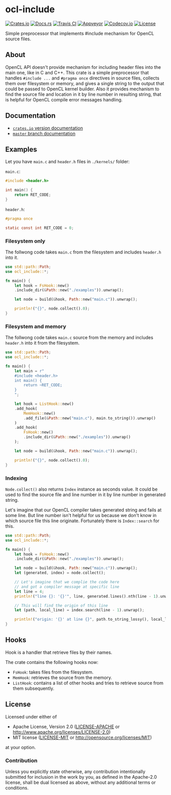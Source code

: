 # ocl-include

[![Crates.io][crates_badge]][crates]
[![Docs.rs][docs_badge]][docs]
[![Travis CI][travis_badge]][travis]
[![Appveyor][appveyor_badge]][appveyor]
[![Codecov.io][codecov_badge]][codecov]
[![License][license_badge]][license]

[crates_badge]: https://img.shields.io/crates/v/ocl-include.svg
[docs_badge]: https://docs.rs/ocl-include/badge.svg
[travis_badge]: https://api.travis-ci.org/nthend/ocl-include.svg
[appveyor_badge]: https://ci.appveyor.com/api/projects/status/github/nthend/ocl-include?branch=master&svg=true
[codecov_badge]: https://codecov.io/gh/nthend/ocl-include/graphs/badge.svg
[license_badge]: https://img.shields.io/crates/l/ocl-include.svg

[crates]: https://crates.io/crates/ocl-include
[docs]: https://docs.rs/ocl-include
[travis]: https://travis-ci.org/nthend/ocl-include
[appveyor]: https://ci.appveyor.com/project/nthend/ocl-include
[codecov]: https://codecov.io/gh/nthend/ocl-include
[license]: #license

Simple preprocessor that implements #include mechanism for OpenCL source files.

## About

OpenCL API doesn't provide mechanism for including header files into the main one, like in C and C++. This crate is a simple preprocessor that handles `#include ...` and `#pragma once` directives in source files, collects them over filesystem or memory, and gives a single string to the output that could be passed to OpenCL kernel builder. Also it provides mechanism to find the source file and location in it by line number in resulting string, that is helpful for OpenCL compile error messages handling.

## Documentation

+ [`crates.io` version documentation](https://docs.rs/ocl-include)
+ [`master` branch documentation](https://nthend.github.io/ocl-include/target/doc/ocl_include/index.html)

## Examples

Let you have `main.c` and `header.h` files in `./kernels/` folder:

`main.c`:
```c
#include <header.h>

int main() {
    return RET_CODE;
}
```

`header.h`:
```c
#pragma once

static const int RET_CODE = 0;
```

### Filesystem only

The follwong code takes `main.c` from the filesystem and includes `header.h` into it.

```rust
use std::path::Path;
use ocl_include::*;

fn main() {
    let hook = FsHook::new()
    .include_dir(&Path::new("./examples")).unwrap();

    let node = build(&hook, Path::new("main.c")).unwrap();

    println!("{}", node.collect().0);
}
```

### Filesystem and memory

The follwong code takes `main.c` source from the memory and includes `header.h` into it from the filesystem.

```rust
use std::path::Path;
use ocl_include::*;

fn main() {
    let main = r"
    #include <header.h>
    int main() {
        return ~RET_CODE;
    }
    ";

    let hook = ListHook::new()
    .add_hook(
        MemHook::new()
        .add_file(&Path::new("main.c"), main.to_string()).unwrap()
    )
    .add_hook(
        FsHook::new()
        .include_dir(&Path::new("./examples")).unwrap()
    );

    let node = build(&hook, Path::new("main.c")).unwrap();

    println!("{}", node.collect().0);
}
```

### Indexing

`Node.collect()` also returns `Index` instance as seconds value. It could be used to find the source file and line number in it by line number in generated string.

Let's imagine that our OpenCL compiler takes generated string and fails at some line. But line number isn't helpful for us because we don't know in which source file this line originate. Fortunately there is `Index::search` for this.

```rust
use std::path::Path;
use ocl_include::*;

fn main() {
    let hook = FsHook::new()
    .include_dir(&Path::new("./examples")).unwrap();

    let node = build(&hook, Path::new("main.c")).unwrap();
    let (generated, index) = node.collect();

    // Let's imagine that we complie the code here
    // and got a compiler message at specific line
    let line = 4;
    println!("line {}: '{}'", line, generated.lines().nth(line - 1).unwrap());

    // This will find the origin of this line
    let (path, local_line) = index.search(line - 1).unwrap();

    println!("origin: '{}' at line {}", path.to_string_lossy(), local_line + 1);
}
```

## Hooks

Hook is a handler that retrieve files by their names.

The crate contains the following hooks now: 

+ `FsHook`: takes files from the filesystem.
+ `MemHook`: retrieves the source from the memory.
+ `ListHook`: contains a list of other hooks and tries to retrieve source from them subsequently.

## License

Licensed under either of

 * Apache License, Version 2.0 ([LICENSE-APACHE](LICENSE-APACHE) or http://www.apache.org/licenses/LICENSE-2.0)
 * MIT license ([LICENSE-MIT](LICENSE-MIT) or http://opensource.org/licenses/MIT)

at your option.

### Contribution

Unless you explicitly state otherwise, any contribution intentionally submitted
for inclusion in the work by you, as defined in the Apache-2.0 license, shall be dual licensed as above, without any
additional terms or conditions.
